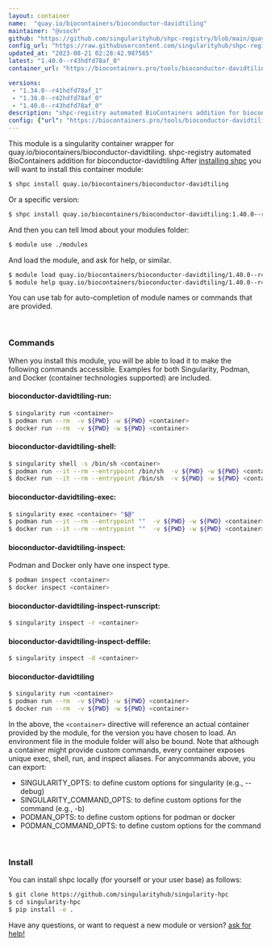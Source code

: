 ```yaml
---
layout: container
name:  "quay.io/biocontainers/bioconductor-davidtiling"
maintainer: "@vsoch"
github: "https://github.com/singularityhub/shpc-registry/blob/main/quay.io/biocontainers/bioconductor-davidtiling/container.yaml"
config_url: "https://raw.githubusercontent.com/singularityhub/shpc-registry/main/quay.io/biocontainers/bioconductor-davidtiling/container.yaml"
updated_at: "2023-08-21 02:28:42.987565"
latest: "1.40.0--r43hdfd78af_0"
container_url: "https://biocontainers.pro/tools/bioconductor-davidtiling"

versions:
 - "1.34.0--r41hdfd78af_1"
 - "1.38.0--r42hdfd78af_0"
 - "1.40.0--r43hdfd78af_0"
description: "shpc-registry automated BioContainers addition for bioconductor-davidtiling"
config: {"url": "https://biocontainers.pro/tools/bioconductor-davidtiling", "maintainer": "@vsoch", "description": "shpc-registry automated BioContainers addition for bioconductor-davidtiling", "latest": {"1.40.0--r43hdfd78af_0": "sha256:5ae7c433d7b4f69fdc2834be900e44255794f9e1db14a20cf705ae37e7821608"}, "tags": {"1.34.0--r41hdfd78af_1": "sha256:53ef5fbc1f5c9873845c2d176ad37f42cea17c770a1481d6932eefb92ca17ebf", "1.38.0--r42hdfd78af_0": "sha256:9ee3b4d06b9bdd313817661b250190f73350084f1994f0cdb9492aed16ea7adb", "1.40.0--r43hdfd78af_0": "sha256:5ae7c433d7b4f69fdc2834be900e44255794f9e1db14a20cf705ae37e7821608"}, "docker": "quay.io/biocontainers/bioconductor-davidtiling"}
---
```


This module is a singularity container wrapper for quay.io/biocontainers/bioconductor-davidtiling.
shpc-registry automated BioContainers addition for bioconductor-davidtiling
After [installing shpc](#install) you will want to install this container module:


```bash
$ shpc install quay.io/biocontainers/bioconductor-davidtiling
```

Or a specific version:

```bash
$ shpc install quay.io/biocontainers/bioconductor-davidtiling:1.40.0--r43hdfd78af_0
```

And then you can tell lmod about your modules folder:

```bash
$ module use ./modules
```

And load the module, and ask for help, or similar.

```bash
$ module load quay.io/biocontainers/bioconductor-davidtiling/1.40.0--r43hdfd78af_0
$ module help quay.io/biocontainers/bioconductor-davidtiling/1.40.0--r43hdfd78af_0
```

You can use tab for auto-completion of module names or commands that are provided.

<br>

### Commands

When you install this module, you will be able to load it to make the following commands accessible.
Examples for both Singularity, Podman, and Docker (container technologies supported) are included.

#### bioconductor-davidtiling-run:

```bash
$ singularity run <container>
$ podman run --rm  -v ${PWD} -w ${PWD} <container>
$ docker run --rm  -v ${PWD} -w ${PWD} <container>
```

#### bioconductor-davidtiling-shell:

```bash
$ singularity shell -s /bin/sh <container>
$ podman run --it --rm --entrypoint /bin/sh  -v ${PWD} -w ${PWD} <container>
$ docker run --it --rm --entrypoint /bin/sh  -v ${PWD} -w ${PWD} <container>
```

#### bioconductor-davidtiling-exec:

```bash
$ singularity exec <container> "$@"
$ podman run --it --rm --entrypoint ""  -v ${PWD} -w ${PWD} <container> "$@"
$ docker run --it --rm --entrypoint ""  -v ${PWD} -w ${PWD} <container> "$@"
```

#### bioconductor-davidtiling-inspect:

Podman and Docker only have one inspect type.

```bash
$ podman inspect <container>
$ docker inspect <container>
```

#### bioconductor-davidtiling-inspect-runscript:

```bash
$ singularity inspect -r <container>
```

#### bioconductor-davidtiling-inspect-deffile:

```bash
$ singularity inspect -d <container>
```



#### bioconductor-davidtiling

```bash
$ singularity run <container>
$ podman run --rm  -v ${PWD} -w ${PWD} <container>
$ docker run --rm  -v ${PWD} -w ${PWD} <container>
```


In the above, the `<container>` directive will reference an actual container provided
by the module, for the version you have chosen to load. An environment file in the
module folder will also be bound. Note that although a container
might provide custom commands, every container exposes unique exec, shell, run, and
inspect aliases. For anycommands above, you can export:

 - SINGULARITY_OPTS: to define custom options for singularity (e.g., --debug)
 - SINGULARITY_COMMAND_OPTS: to define custom options for the command (e.g., -b)
 - PODMAN_OPTS: to define custom options for podman or docker
 - PODMAN_COMMAND_OPTS: to define custom options for the command

<br>

### Install

You can install shpc locally (for yourself or your user base) as follows:

```bash
$ git clone https://github.com/singularityhub/singularity-hpc
$ cd singularity-hpc
$ pip install -e .
```

Have any questions, or want to request a new module or version? [ask for help!](https://github.com/singularityhub/singularity-hpc/issues)